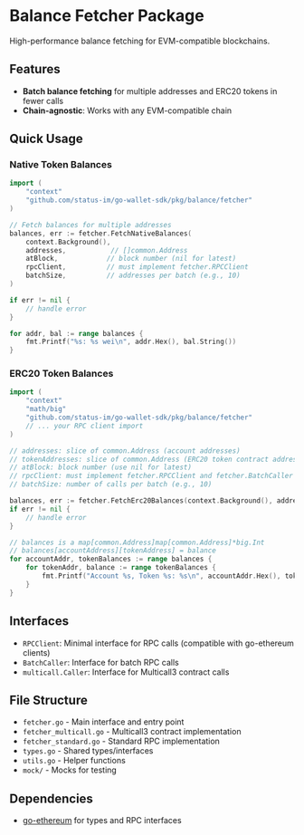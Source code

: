 # Balance Fetcher Package

High-performance balance fetching for EVM-compatible blockchains.

## Features

- **Batch balance fetching** for multiple addresses and ERC20 tokens in fewer calls
- **Chain-agnostic**: Works with any EVM-compatible chain

## Quick Usage

### Native Token Balances

```go
import (
    "context"
    "github.com/status-im/go-wallet-sdk/pkg/balance/fetcher"
)

// Fetch balances for multiple addresses
balances, err := fetcher.FetchNativeBalances(
    context.Background(), 
    addresses,           // []common.Address
    atBlock,            // block number (nil for latest)
    rpcClient,          // must implement fetcher.RPCClient
    batchSize,          // addresses per batch (e.g., 10)
)

if err != nil {
    // handle error
}

for addr, bal := range balances {
    fmt.Printf("%s: %s wei\n", addr.Hex(), bal.String())
}
```

### ERC20 Token Balances

```go
import (
    "context"
    "math/big"
    "github.com/status-im/go-wallet-sdk/pkg/balance/fetcher"
    // ... your RPC client import
)

// addresses: slice of common.Address (account addresses)
// tokenAddresses: slice of common.Address (ERC20 token contract addresses)
// atBlock: block number (use nil for latest)
// rpcClient: must implement fetcher.RPCClient and fetcher.BatchCaller
// batchSize: number of calls per batch (e.g., 10)

balances, err := fetcher.FetchErc20Balances(context.Background(), addresses, tokenAddresses, atBlock, rpcClient, batchSize)
if err != nil {
    // handle error
}

// balances is a map[common.Address]map[common.Address]*big.Int
// balances[accountAddress][tokenAddress] = balance
for accountAddr, tokenBalances := range balances {
    for tokenAddr, balance := range tokenBalances {
        fmt.Printf("Account %s, Token %s: %s\n", accountAddr.Hex(), tokenAddr.Hex(), balance.String())
    }
}
```

## Interfaces

- `RPCClient`: Minimal interface for RPC calls (compatible with go-ethereum clients)
- `BatchCaller`: Interface for batch RPC calls
- `multicall.Caller`: Interface for Multicall3 contract calls

## File Structure

- `fetcher.go` - Main interface and entry point
- `fetcher_multicall.go` - Multicall3 contract implementation
- `fetcher_standard.go` - Standard RPC implementation
- `types.go` - Shared types/interfaces
- `utils.go` - Helper functions
- `mock/` - Mocks for testing

## Dependencies

- [go-ethereum](https://github.com/ethereum/go-ethereum) for types and RPC interfaces 